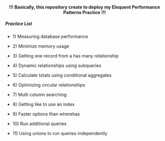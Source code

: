 <h4 align="center"> !!! Basically, this repository create to deploy my Eloquent Performance Patterns Practice !!! </h4>

<h5>Practice List</h5>

- <p>1) Measuring database performance </p>
- <p>2) Minimize memory usage </p>
- <p>3) Getting one record from a has many relationship </p>
- <p>4) Dynamic relationships using subqueries </p>
- <p>5) Calculate totals using conditional aggregates</p>
- <p>6) Optimizing circular relationships</p>
- <p>7) Multi column searching </p>
- <p>8) Getting like to use an index </p>
- <p>9) Faster options than wherehas </p>
- <p>10) Run additional queries </p>
- <p>11) Using unions to run queries independently </p>
